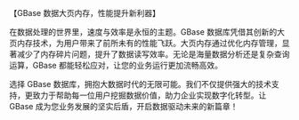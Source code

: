 【GBase 数据大页内存，性能提升新利器】

在数据处理的世界里，速度与效率是永恒的主题。GBase 数据库凭借其创新的大页内存技术，为用户带来了前所未有的性能飞跃。大页内存通过优化内存管理，显著减少了内存碎片问题，提升了数据读写效率。无论是海量数据分析还是复杂查询运算，GBase 都能轻松应对，让您的业务运行更加流畅高效。

选择 GBase 数据库，拥抱大数据时代的无限可能。我们不仅提供强大的技术支持，更致力于帮助每一位用户挖掘数据价值，助力企业实现数字化转型。让 GBase 成为您业务发展的坚实后盾，开启数据驱动未来的新篇章！